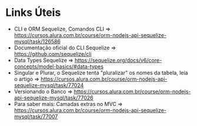 # Links Úteis

- CLI e ORM Sequelize, Comandos CLI => https://cursos.alura.com.br/course/orm-nodejs-api-sequelize-mysql/task/126586
- Documentação oficial do CLI Sequelize => https://github.com/sequelize/cli
- Data Types Sequelize => https://sequelize.org/docs/v6/core-concepts/model-basics/#data-types
- Singular e Plurar, o Sequelize tenta "pluralizar" os nomes da tabela, leia o artigo => https://cursos.alura.com.br/course/orm-nodejs-api-sequelize-mysql/task/77024
- Versionando o Banco => https://cursos.alura.com.br/course/orm-nodejs-api-sequelize-mysql/task/77026
- Para saber mais: Camadas extras no MVC => https://cursos.alura.com.br/course/orm-nodejs-api-sequelize-mysql/task/77007
